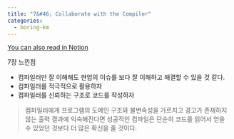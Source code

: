 ```yaml
---
title: "7&#46; Collaborate with the Compiler"
categories:
  - boring-km
---
```


[You can also read in Notion](https://www.notion.so/7-Collaborate-with-the-Compiler-0f8bc813806141b08ca513a1b67ac881?pvs=4)

7장 느낀점
- 컴파일러만 잘 이해해도 현업의 이슈를 보다 잘 이해하고 해결할 수 있을 것 같다.
- 컴파일러를 적극적으로 활용하자
- 컴파일러를 신뢰하는 구조로 코드를 작성하자

> 컴파일러에게 프로그램의 도메인 구조와 불변속성을 가르치고 경고가 존재하지 않는 출력 결과에 익숙해진다면 성공적인 컴파일은 단순히 코드를 읽어서 얻을 수 있었던 것보다 더 많은 확신을 줄 것이다.
